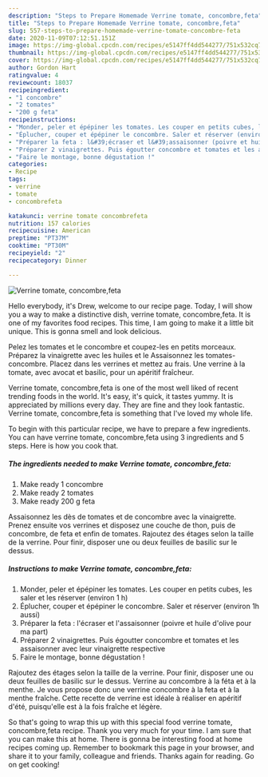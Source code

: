 ```yaml
---
description: "Steps to Prepare Homemade Verrine tomate, concombre,feta"
title: "Steps to Prepare Homemade Verrine tomate, concombre,feta"
slug: 557-steps-to-prepare-homemade-verrine-tomate-concombre-feta
date: 2020-11-09T07:12:51.151Z
image: https://img-global.cpcdn.com/recipes/e5147ff4dd544277/751x532cq70/verrine-tomate-concombrefeta-photo-principale-de-la-recette.jpg
thumbnail: https://img-global.cpcdn.com/recipes/e5147ff4dd544277/751x532cq70/verrine-tomate-concombrefeta-photo-principale-de-la-recette.jpg
cover: https://img-global.cpcdn.com/recipes/e5147ff4dd544277/751x532cq70/verrine-tomate-concombrefeta-photo-principale-de-la-recette.jpg
author: Gordon Hart
ratingvalue: 4
reviewcount: 18037
recipeingredient:
- "1 concombre"
- "2 tomates"
- "200 g feta"
recipeinstructions:
- "Monder, peler et épépiner les tomates. Les couper en petits cubes, les saler et les réserver (environ 1 h)"
- "Éplucher, couper et épépiner le concombre. Saler et réserver (environ 1h aussi)"
- "Préparer la feta : l&#39;écraser et l&#39;assaisonner (poivre et huile d&#39;olive pour ma part)"
- "Préparer 2 vinaigrettes. Puis égoutter concombre et tomates et les assaisonner avec leur vinaigrette respective"
- "Faire le montage, bonne dégustation !"
categories:
- Recipe
tags:
- verrine
- tomate
- concombrefeta

katakunci: verrine tomate concombrefeta 
nutrition: 157 calories
recipecuisine: American
preptime: "PT37M"
cooktime: "PT30M"
recipeyield: "2"
recipecategory: Dinner

---
```



![Verrine tomate, concombre,feta](https://img-global.cpcdn.com/recipes/e5147ff4dd544277/751x532cq70/verrine-tomate-concombrefeta-photo-principale-de-la-recette.jpg)

Hello everybody, it's Drew, welcome to our recipe page. Today, I will show you a way to make a distinctive dish, verrine tomate, concombre,feta. It is one of my favorites food recipes. This time, I am going to make it a little bit unique. This is gonna smell and look delicious.

Pelez les tomates et le concombre et coupez-les en petits morceaux. Préparez la vinaigrette avec les huiles et le Assaisonnez les tomates-concombre. Placez dans les verrines et mettez au frais. Une verrine à la tomate, avec avocat et basilic, pour un apéritif fraîcheur.

Verrine tomate, concombre,feta is one of the most well liked of recent trending foods in the world. It's easy, it's quick, it tastes yummy. It is appreciated by millions every day. They are fine and they look fantastic. Verrine tomate, concombre,feta is something that I've loved my whole life.


To begin with this particular recipe, we have to prepare a few ingredients. You can have verrine tomate, concombre,feta using 3 ingredients and 5 steps. Here is how you cook that.

<!--inarticleads1-->

##### The ingredients needed to make Verrine tomate, concombre,feta:

1. Make ready 1 concombre
1. Make ready 2 tomates
1. Make ready 200 g feta


Assaisonnez les dès de tomates et de concombre avec la vinaigrette. Prenez ensuite vos verrines et disposez une couche de thon, puis de concombre, de feta et enfin de tomates. Rajoutez des étages selon la taille de la verrine. Pour finir, disposer une ou deux feuilles de basilic sur le dessus. 

<!--inarticleads2-->

##### Instructions to make Verrine tomate, concombre,feta:

1. Monder, peler et épépiner les tomates. Les couper en petits cubes, les saler et les réserver (environ 1 h)
1. Éplucher, couper et épépiner le concombre. Saler et réserver (environ 1h aussi)
1. Préparer la feta : l&#39;écraser et l&#39;assaisonner (poivre et huile d&#39;olive pour ma part)
1. Préparer 2 vinaigrettes. Puis égoutter concombre et tomates et les assaisonner avec leur vinaigrette respective
1. Faire le montage, bonne dégustation !


Rajoutez des étages selon la taille de la verrine. Pour finir, disposer une ou deux feuilles de basilic sur le dessus. Verrine au concombre à la féta et à la menthe. Je vous propose donc une verrine concombre à la feta et à la menthe fraîche. Cette recette de verrine est idéale à réaliser en apéritif d&#39;été, puisqu&#39;elle est à la fois fraîche et légère. 

So that's going to wrap this up with this special food verrine tomate, concombre,feta recipe. Thank you very much for your time. I am sure that you can make this at home. There is gonna be interesting food at home recipes coming up. Remember to bookmark this page in your browser, and share it to your family, colleague and friends. Thanks again for reading. Go on get cooking!
